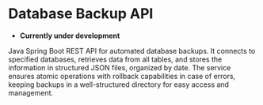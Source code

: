# Database Backup API

- **Currently under development**

Java Spring Boot REST API for automated database backups. 
It connects to specified databases, retrieves data from all tables, and stores the information in structured JSON files, organized by date. 
The service ensures atomic operations with rollback capabilities in case of errors, keeping backups in a well-structured directory for easy access and management.
